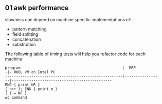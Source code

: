## 01 awk performance
slowness can depend on machine specific implementations of:

- pattern matching
- field splitting
- concatenation
- substitution

The following table of timing tests will help you refactor code for each machine
```
program                                              -|- MBP           -|- RHEL VM on Intel PC
------------------------------------------------------|-----------------|----------------------------------------------
END { print NR }
{ n++ }; END { print n }                              
{ i = NF }
wc command

